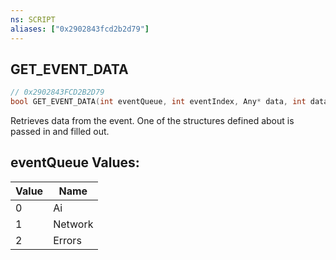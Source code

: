 ```yaml
---
ns: SCRIPT
aliases: ["0x2902843fcd2b2d79"]
---
```

## GET_EVENT_DATA

```c
// 0x2902843FCD2B2D79
bool GET_EVENT_DATA(int eventQueue, int eventIndex, Any* data, int dataSize);
```

Retrieves data from the event. One of the structures defined about is passed in and filled out.

## eventQueue Values:
| Value | Name |
| --- | --- |
| 0 | Ai |
| 1 | Network |
| 2 | Errors |

